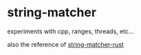 string-matcher
==============

experiments with cpp, ranges, threads, etc...

also the reference of [string-matcher-rust](https://github.com/ltlollo/string-matcher-rust)
